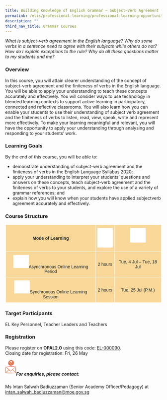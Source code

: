 ```yaml
---
title: Building Knowledge of English Grammar – Subject–Verb Agreement (Secondary)
permalink: /elis/professional-learning/professional-learning-opportunities/secondary/subject-verb-agreement/
description: ""
third_nav_title: Grammar Courses
---
```

<em>What is subject-verb agreement in the English language? Why do some verbs in a sentence need to agree with their subjects while others do not? How do I explain exceptions to the rule? Why do all these questions matter to my students and me?</em>

### Overview
In this course, you will attain clearer understanding of the concept of subject-verb agreement and the finiteness of verbs in the English language. You will be able to apply your understanding to teach these concepts accurately and effectively. You will consider ways to use technology in blended learning contexts to support active learning in participatory, connected and reflective classrooms. You will also learn how you can enable your students to use their understanding of subject verb agreement and the finiteness of verbs to listen, read, view, speak, write and represent more effectively. To make your learning meaningful and relevant, you will have the opportunity to apply your understanding through analysing and responding to your students’ work.

### Learning Goals
By the end of this course, you will be able to:

*   demonstrate understanding of subject-verb agreement and the finiteness of verbs in the English Language Syllabus 2020;
*   apply your understanding to interpret your students’ questions and answers on these concepts, teach subject-verb agreement and the finiteness of verbs to your students, and explore the use of a variety of grammar references; and
*   explain how you will know when your students have applied subjectverb agreement accurately and effectively.

### Course Structure

<style type="text/css">
.tg  {border-collapse:collapse;border-spacing:0;}
.tg td{border-color:black;border-style:solid;border-width:1px;font-family:Arial, sans-serif;font-size:14px;
  overflow:hidden;padding:10px 5px;word-break:normal;}
.tg th{border-color:black;border-style:solid;border-width:1px;font-family:Arial, sans-serif;font-size:14px;
  font-weight:normal;overflow:hidden;padding:10px 5px;word-break:normal;}
.tg .tg-ecbr{background-color:#f9d89a;color:#212529;font-weight:bold;text-align:center;vertical-align:middle}
.tg .tg-5wiv{background-color:#f9d89a;color:#212529;font-weight:bold;text-align:center;vertical-align:top}
.tg .tg-5p3q{background-color:#f9d89a;color:#212529;text-align:center;vertical-align:top}
.tg .tg-alvu{background-color:#f9d89a;color:#212529;text-align:center;vertical-align:middle}
</style>
<table style="border: 1px solid white" class="tg">
<thead>
  <tr>
    <th style="border: 1px solid white" class="tg-ecbr">Mode of Learning</th>
    <th style="border: 1px solid white" class="tg-5wiv"><img style="width:50px" alt="Picture7" src="/images/picture7.png"></th>
    <th style="border: 1px solid white" class="tg-5wiv"><img style="width:50px" alt="Picture8" src="/images/picture8.png"></th>
  </tr>
</thead>
<tbody>
  <tr>
    <td style="border: 1px solid white" class="tg-5p3q"><img style="width:50px" alt="Picture9" src="/images/picture9.png">Asynchronous Online Learning Period           </td>
    <td style="border: 1px solid white" class="tg-alvu">2 hours</td>
    <td style="border: 1px solid white" class="tg-alvu">Tue, 4 Jul – Tue, 18 Jul
</td>
  </tr>
  <tr>
    <td style="border: 1px solid white" class="tg-5p3q"><img style="width:50px" alt="Picture10" src="/images/picture10.png">Synchronous Online Learning Session           </td>
    <td style="border: 1px solid white" class="tg-alvu">2 hours</td>
    <td style="border: 1px solid white" class="tg-alvu">Tue, 25 Jul (P.M.)
</td>
  </tr>
</tbody>
</table>
		 
### Target Participants
EL Key Personnel, Teacher Leaders and Teachers

### Registration

Please register on&nbsp;**OPAL2.0**&nbsp;using this code:&nbsp;[EL-000090](https://www.opal2.moe.edu.sg/app/learner/detail/course/eec0a338-074d-4e42-9ae2-be375535f46c).<br>
Closing date for registration: Fri, 26 May

<img align="left" style="width:7%" src="/images/picture17.png"><br>

##### For enquiries, please contact:
Ms Intan Salwah Badiuzzaman (Senior Academy Officer/Pedagogy) at
<a href="mailto:intan_salwah_badiuzzaman@moe.gov.sg">intan_salwah_badiuzzaman@moe.gov.sg</a>